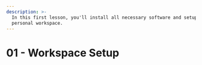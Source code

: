 ```yaml
---
description: >-
  In this first lesson, you'll install all necessary software and setup your
  personal workspace.
---
```


# 01 - Workspace Setup

